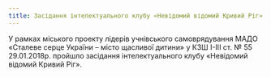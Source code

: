 ```yaml
---
title: Засідання інтелектуального клубу «Невідомий відомий Кривий Ріг»
---
```


У рамках міського проекту лідерів учнівського самоврядування МАДО «Сталеве серце України – місто щасливої дитини» у КЗШ І-ІІІ ст. № 55 29.01.2018р. пройшло засідання інтелектуального клубу «Невідомий відомий Кривий Ріг».

<youtube id="2f30N1utQP0" />

<slideshow id="_/72157691158171851" />
